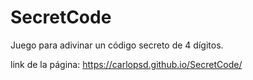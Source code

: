 # SecretCode
Juego para adivinar un código secreto de 4 dígitos.

link de la página: https://carlopsd.github.io/SecretCode/
